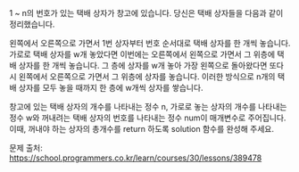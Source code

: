 1 ~ n의 번호가 있는 택배 상자가 창고에 있습니다. 당신은 택배 상자들을 다음과 같이 정리했습니다.

왼쪽에서 오른쪽으로 가면서 1번 상자부터 번호 순서대로 택배 상자를 한 개씩 놓습니다. 가로로 택배 상자를 w개 놓았다면 이번에는 오른쪽에서 왼쪽으로 가면서 그 위층에 택배 상자를 한 개씩 놓습니다. 그 층에 상자를 w개 놓아 가장 왼쪽으로 돌아왔다면 또다시 왼쪽에서 오른쪽으로 가면서 그 위층에 상자를 놓습니다. 이러한 방식으로 n개의 택배 상자를 모두 놓을 때까지 한 층에 w개씩 상자를 쌓습니다.

창고에 있는 택배 상자의 개수를 나타내는 정수 n, 가로로 놓는 상자의 개수를 나타내는 정수 w와 꺼내려는 택배 상자의 번호를 나타내는 정수 num이 매개변수로 주어집니다. 이때, 꺼내야 하는 상자의 총개수를 return 하도록 solution 함수를 완성해 주세요.

문제 출처: https://school.programmers.co.kr/learn/courses/30/lessons/389478
